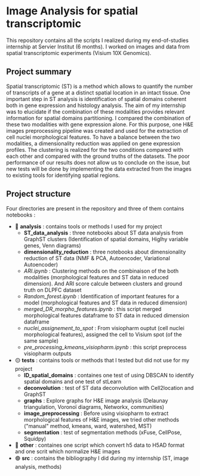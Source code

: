 # Image Analysis for spatial transcriptomic

This repository contains all the scripts I realized during my end-of-studies internship at Servier Institut (6 months). I worked on images and data from spatial transcriptomic experiments (Visium 10X Genomics).

## Project summary
Spatial transcriptomic (ST) is a method which allows to quantify the number of transcripts of a gene at a distinct spatial location in an intact tissue. One important step in ST analysis is identification of spatial domains coherent both in gene expression and histology analysis. The aim of my internship was to elucidate if the combination of these modalities provides relevant information for spatial domains partitioning. I compared the combination of these two modalities with gene expression alone. For this purpose, one H&E images preprocessing pipeline was created and used for the extraction of cell nuclei morphological features. To have a balance between the two modalities, a dimensionality reduction was applied on gene expression profiles. The clustering is realized for the two conditions compared with each other and compared with the ground truths of the datasets. The poor performance of our results does not allow us to conclude on the issue, but new tests will be done by implementing the data extracted from the images to existing tools for identifying spatial regions.

## Project structure

Four directories are present in the repository and three of them contains notebooks :
- 🔴 **analysis** : contains tools or methods I used for my project
    - **ST_data_analysis** : three notebooks about ST data analysis from GraphST clusters (Identification of spatial domains, Higlhy variable genes, Venn diagrams)
    - **dimensionality_reduction** : three notebooks about dimensionality reduction of ST data (NMF & PCA, Autoencoder, Variational Autoencoder)
    - *ARI.ipynb* : Clustering methods on the combinaison of the both modalities (morphological features and ST data in reduced dimension). And ARI score calcule between clusters and ground truth on DLPFC dataset
    - *Random_forest.ipynb* : Identification of important features for a model (morphological features and ST data in reduced dimension)
    - *merged_DR_morpho_features.ipynb* : this script merged morphological features dataframe to ST data in reduced dimension dataframe
    - *nuclei_assignement_to_spot* : From visiopharm ouptut (cell nuclei morphological features), assigned the cell to Visium spot (of the same sample)
    - *pre_processing_kmeans_visiopharm.ipynb* : this script preprocess visiopharm outputs
- :yellow_circle: **tests** : contains tools or methods that I tested but did not use for my project
    - **ID_spatial_domains** : containes one test of using DBSCAN to identify spatial domains and one test of stLearn
    - **deconvolution** : test of ST data deconvolution with Cell2location and GraphST
    - **graphs** : Explore graphs for H&E image analysis (Delaunay triangulation, Voronoï diagrams, Networkx, communities)
    - **image_preprocessing** : Before using visiopharm to extract morphological features of H&E images, we tried other methods ("manual" method, kmeans, ward, watershed, MST)
    - **segmentation** : test of segmentation methods (xFuse, CellPose, Squidpy)
- :large_blue_circle: **other** : containes one script which convert h5 data to H5AD format and one scrit which normalize H&E images
- :green_circle: **src** : contains the bibliography I did during my internship (ST, image analysis, methods)

 
